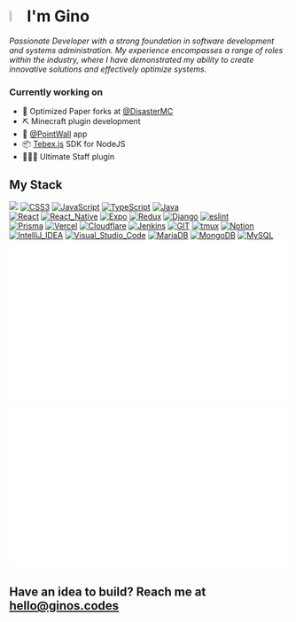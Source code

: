 <!-- ## 👋 &nbsp;Hey there! I'm Grits -->
<h1>
<a href="https://ginos.codes" target="_blank"><img src="https://www.ginos.codes/logo.jpg" width="5%" height="5%"></img></a>
  <span>I'm Gino</span>
</h1>
<i>Passionate Developer with a strong foundation in software development and systems administration. My experience encompasses a range of roles within the industry, where I have demonstrated my ability to create innovative solutions and effectively optimize systems.</i>
<h3 id="work">Currently working on</h3>
<ul styles="color: white;">
  <li>📄 Optimized Paper forks at <a href="https://github.com/DisasterMC">@DisasterMC</a></li>
  <li>⛏️ Minecraft plugin development</li>
  <li>📱 <a href="https://pointwall.com.ar">@PointWall</a> app</li>
  <li>📦️  <a href="https://github.com/PineAppleGrits/tebex.js">Tebex.js</a> SDK for NodeJS</li>
  <li>👨🏻‍💻 Ultimate Staff plugin</li>  
</ul>

## My Stack
<a href="https://developer.mozilla.org/en-US/docs/Web/HTML">![](https://img.shields.io/badge/HTML5-E34F26?style=for-the-badge&logo=html5&logoColor=white)</a>
<a href="https://developer.mozilla.org/en-US/docs/Web/CSS">![CSS3](https://img.shields.io/badge/CSS3-1572B6?style=for-the-badge&logo=css3&logoColor=white)</a>
<a href="https://developer.mozilla.org/en-US/docs/Web/Javascript">![JavaScript](https://img.shields.io/badge/JavaScript-323330?style=for-the-badge&logo=javascript&logoColor=F7DF1E)</a>
<a href="https://www.typescriptlang.org/">![TypeScript](https://img.shields.io/badge/TypeScript-007ACC?style=for-the-badge&logo=typescript&logoColor=white)</a>
<a href="https://www.java.com/es/">![Java](https://img.shields.io/badge/Java-ED8B00?style=for-the-badge&logo=openjdk&logoColor=white)</a>    
<a href="https://react.dev/">![React](https://img.shields.io/badge/React-20232A?style=for-the-badge&logo=react&logoColor=61DAFB)</a>
<a href="https://reactnative.dev/">![React_Native](https://img.shields.io/badge/React_Native-20232A?style=for-the-badge&logo=react&logoColor=61DAFB)</a>
<a href="https://expo.dev/">![Expo](https://img.shields.io/badge/Expo-000?style=for-the-badge&logo=expo&logoColor=white)</a>
<a href="https://redux.js.org/">![Redux](https://img.shields.io/badge/Redux-593D88?style=for-the-badge&logo=redux&logoColor=white)</a>
<a href="https://www.djangoproject.com/">![Django](https://img.shields.io/badge/Django-092E20?style=for-the-badge&logo=django&logoColor=white)</a>
<a href="https://eslint.org/">![eslint](https://img.shields.io/badge/eslint-3A33D1?style=for-the-badge&logo=eslint&logoColor=white)</a>        
<a href="https://www.prisma.io/">![Prisma](https://img.shields.io/badge/Prisma-3982CE?style=for-the-badge&logo=Prisma&logoColor=white)</a>
<a href="https://vercel.com/">![Vercel](https://img.shields.io/badge/Vercel-000000?style=for-the-badge&logo=vercel&logoColor=white)</a>
<a href="https://cloudflare.com/">![Cloudflare](https://img.shields.io/badge/Cloudflare-F38020?style=for-the-badge&logo=Cloudflare&logoColor=white)</a>
<a href="https://www.jenkins.io/">![Jenkins](https://img.shields.io/badge/Jenkins-D24939?style=for-the-badge&logo=Jenkins&logoColor=white)</a>
<a href="https://git-scm.com/">![GIT](https://img.shields.io/badge/GIT-E44C30?style=for-the-badge&logo=git&logoColor=white)</a>
<a href="https://github.com/tmux/tmux">![tmux](https://img.shields.io/badge/tmux-1BB91F?style=for-the-badge&logo=tmux&logoColor=white)</a>
<a href="https://www.notion.so/">![Notion](https://img.shields.io/badge/Notion-000000?style=for-the-badge&logo=notion&logoColor=white)</a>     
<a href="https://www.jetbrains.com/idea/">![IntelliJ_IDEA](https://img.shields.io/badge/IntelliJ_IDEA-000000.svg?style=for-the-badge&logo=intellij-idea&logoColor=white)</a>
<a href="https://code.visualstudio.com/">![Visual_Studio_Code](https://img.shields.io/badge/Visual_Studio_Code-0078D4?style=for-the-badge&logo=visual%20studio%20code&logoColor=white)</a>
<a href="https://mariadb.org/">![MariaDB](https://img.shields.io/badge/MariaDB-003545?style=for-the-badge&logo=mariadb&logoColor=white)</a>
<a href="https://www.mongodb.com">![MongoDB](https://img.shields.io/badge/MongoDB-4EA94B?style=for-the-badge&logo=mongodb&logoColor=white)</a>
<a href="https://www.mysql.com/">![MySQL](https://img.shields.io/badge/MySQL-005C84?style=for-the-badge&logo=mysql&logoColor=white)</a>\
![](https://github.com/PineAppleGrits/github-stats/blob/master/generated/overview.svg#gh-dark-mode-only)
![](https://github.com/PineAppleGrits/github-stats/blob/master/generated/languages.svg#gh-dark-mode-only)

## Have an idea to build? Reach me at hello@ginos.codes
